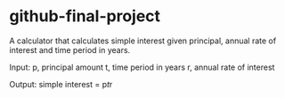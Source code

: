 # github-final-project

A calculator that calculates simple interest given principal, annual rate of interest and time period in years.

Input:
p, principal amount
t, time period in years
r, annual rate of interest

Output:
simple interest = p*t*r
